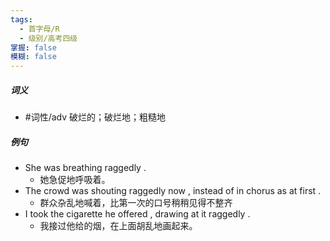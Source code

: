 ```yaml
---
tags:
  - 首字母/R
  - 级别/高考四级
掌握: false
模糊: false
---
```

##### 词义
- #词性/adv  破烂的；破烂地；粗糙地
##### 例句
- She was breathing raggedly .
	- 她急促地呼吸着。
- The crowd was shouting raggedly now , instead of in chorus as at first .
	- 群众杂乱地喊着，比第一次的口号稍稍见得不整齐
- I took the cigarette he offered , drawing at it raggedly .
	- 我接过他给的烟，在上面胡乱地画起来。
